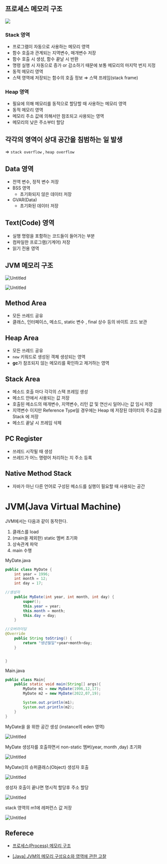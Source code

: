 ## 프로세스 메모리 구조

![](https://www.notion.so/image/https%3A%2F%2Fs3-us-west-2.amazonaws.com%2Fsecure.notion-static.com%2F21727542-de44-470e-97fe-ae5fbf707d7a%2FUntitled.png?id=688bc2d2-f836-4242-a63f-e5493a87bff5&table=block&spaceId=7ea9111c-81e4-4df3-ae22-1260e4d0da86&width=2000&userId=95771340-6e22-4a0f-ac96-8c479e99bd1f&cache=v2)

### Stack 영역

- 프로그램이 자동으로 사용하는 메모리 영역
- 함수 호출과 관계되는 지역변수, 매개변수 저장
- 함수 호출 시 생성, 함수 끝날 시 반환
- 명령 실행 시 자동으로 증가 or 감소하기 때문에 보통 메모리의 마지막 번지 지정
- 동적 메모리 영역
- 스택 영역에 저장되는 함수의 호출 정보 ⇒ 스택 프레임(stack frame)

### Heap 영역

- 필요에 의해 메모리를 동적으로 할당할 때 사용하는 메모리 영역
- 동적 메모리 영역
- 메모리 주소 값에 의해서만 참조되고 사용되는 영역
- 메모리의 낮은 주소부터 할당

## 각각의 영역이 상대 공간을 침범하는 일 발생

⇒ `stack overflow` , `heap overflow`

## Data 영역

- 전역 변수, 정적 변수 저장
- BSS 영역
  - 초기화되지 않은 데이터 저장
- GVAR(Data)
  - 초기화된 데이터 저장

## Text(Code) 영역

- 실행 명령을 포함하는 코드들이 들어가는 부분
- 컴파일한 프로그램(기계어) 저장
- 읽기 전용 영역

## JVM 메모리 구조

![Untitled](https://www.notion.so/image/https%3A%2F%2Fs3-us-west-2.amazonaws.com%2Fsecure.notion-static.com%2F58285fb3-e303-44ce-be09-ceca5c909758%2FUntitled.png?id=8117ef8b-540c-4b68-9dfe-e371b9acf6ce&table=block&spaceId=7ea9111c-81e4-4df3-ae22-1260e4d0da86&width=2000&userId=95771340-6e22-4a0f-ac96-8c479e99bd1f&cache=v2)

![Untitled](https://www.notion.so/image/https%3A%2F%2Fs3-us-west-2.amazonaws.com%2Fsecure.notion-static.com%2F4aff4c1c-9707-49e8-a05a-f194cd6bdd01%2FUntitled.png?id=3f98aafa-8daa-4888-b123-09c08758a629&table=block&spaceId=7ea9111c-81e4-4df3-ae22-1260e4d0da86&width=2000&userId=95771340-6e22-4a0f-ac96-8c479e99bd1f&cache=v2)

## Method Area

- 모든 쓰레드 공유
- 클래스, 인터페이스, 메소드, static 변수 , final 상수 등의 바이트 코드 보관

## Heap Area

- 모든 쓰레드 공유
- `new` 키워드로 생성된 객체 생성되는 영역
- **gc**가 참조되지 않는 메모리를 확인하고 제거하는 영역

## Stack Area

- 메소드 호출 마다 각각의 스택 프레임 생성
- 메소드 안에서 사용되는 값 저장
- 호출된 메소드의 매개변수, 지역변수, 리턴 값 및 연산시 일어나는 값 임시 저장
- 지역변수 이지만 Reference Type일 경우에는 Heap 에 저장된 데이터의 주소값을 Stack 에 저장
- 메소드 끝날 시 프레임 삭제

## PC Register

- 쓰레드 시작될 때 생성
- 쓰레드가 어느 명령어 처리하는 지 주소 등록

## Native Method Stack

- 자바가 아닌 다른 언어로 구성된 메소드를 실행이 필요할 때 사용되는 공간

# JVM(Java Virtual Machine)

JVM에서는 다음과 같이 동작한다.

1. 클래스를 load
2. (main을 제외한) static 멤버 초기화
3. 상속관계 파악
4. main 수행

MyDate.java

```java
public class MyDate {
	int year = 1996;
	int month = 12;
	int day = 17;

//생성자
	public MyDate(int year, int month, int day) {
		super();
		this.year = year;
		this.month = month;
		this.day = day;
	}

//오버라이딩
@Override
	public String toString() {
		return "생년월일"+year+month+day;
	}


}
```

Main.java

```java
public class Main{
	public static void main(String[] args){
		MyDate m1 = new MyDate(1996,12,17);
		MyDate m2 = new MyDate(2022,07,19);

		System.out.println(m1);
		System.out.println(m2);
	}
}

```

MyDate을 을 위한 공간 생성
(instance의 eden 영역)

![Untitled](https://www.notion.so/image/https%3A%2F%2Fs3-us-west-2.amazonaws.com%2Fsecure.notion-static.com%2Fd0beeb29-3f46-4310-bd86-88e57ad0665c%2FUntitled.png?id=70b12e95-f2d9-45de-8167-b88a970a7989&table=block&spaceId=7ea9111c-81e4-4df3-ae22-1260e4d0da86&width=2000&userId=95771340-6e22-4a0f-ac96-8c479e99bd1f&cache=v2)

MyDate 생성자를 호출하면서 non-static 멤버(year, month ,day) 초기화

![Untitled](https://www.notion.so/image/https%3A%2F%2Fs3-us-west-2.amazonaws.com%2Fsecure.notion-static.com%2F0c7d3021-b7fc-461f-bc0b-23caee5881a4%2FUntitled.png?id=9c12c6f5-0eb0-49bc-bc75-4cc1432bf145&table=block&spaceId=7ea9111c-81e4-4df3-ae22-1260e4d0da86&width=2000&userId=95771340-6e22-4a0f-ac96-8c479e99bd1f&cache=v2)

MyDate()의 슈퍼클래스(Object) 생성자 호출

![Untitled](https://www.notion.so/image/https%3A%2F%2Fs3-us-west-2.amazonaws.com%2Fsecure.notion-static.com%2Ff955dadb-92ea-41ae-8322-e658eec49bf2%2FUntitled.png?id=e004f584-5f31-4e60-82cb-18d416fd5a07&table=block&spaceId=7ea9111c-81e4-4df3-ae22-1260e4d0da86&width=2000&userId=95771340-6e22-4a0f-ac96-8c479e99bd1f&cache=v2)

생성자 호출이 끝나면 명시적 할당후 주소 할당

![Untitled](https://s3-us-west-2.amazonaws.com/secure.notion-static.com/93183f70-288c-4fa1-9fca-06fdad9a9d85/Untitled.png)

stack 영역의 m1에 레퍼런스 값 저장

![Untitled](https://www.notion.so/image/https%3A%2F%2Fs3-us-west-2.amazonaws.com%2Fsecure.notion-static.com%2F93183f70-288c-4fa1-9fca-06fdad9a9d85%2FUntitled.png?id=85f998ea-465c-4d26-bb7a-334e607b1bdc&table=block&spaceId=7ea9111c-81e4-4df3-ae22-1260e4d0da86&width=2000&userId=95771340-6e22-4a0f-ac96-8c479e99bd1f&cache=v2)

## Referece

- [프로세스(Process) 메모리 구조](https://watermelon-sugar.tistory.com/37)

- [[Java] JVM의 메모리 구성요소와 영역에 관한 고찰](https://dkswnkk.tistory.com/440)
